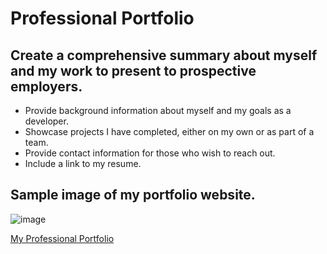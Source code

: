 # Professional Portfolio

## Create a comprehensive summary about myself and my work to present to prospective employers.
- Provide background information about myself and my goals as a developer.
- Showcase projects I have completed, either on my own or as part of a team.
- Provide contact information for those who wish to reach out.
- Include a link to my resume.

## Sample image of my portfolio website.
![image](https://user-images.githubusercontent.com/51002088/149670597-54770bea-47d2-4166-8943-e82111e6549a.png)

[My Professional Portfolio](https://jciii91.github.io/professional-portfolio/)

